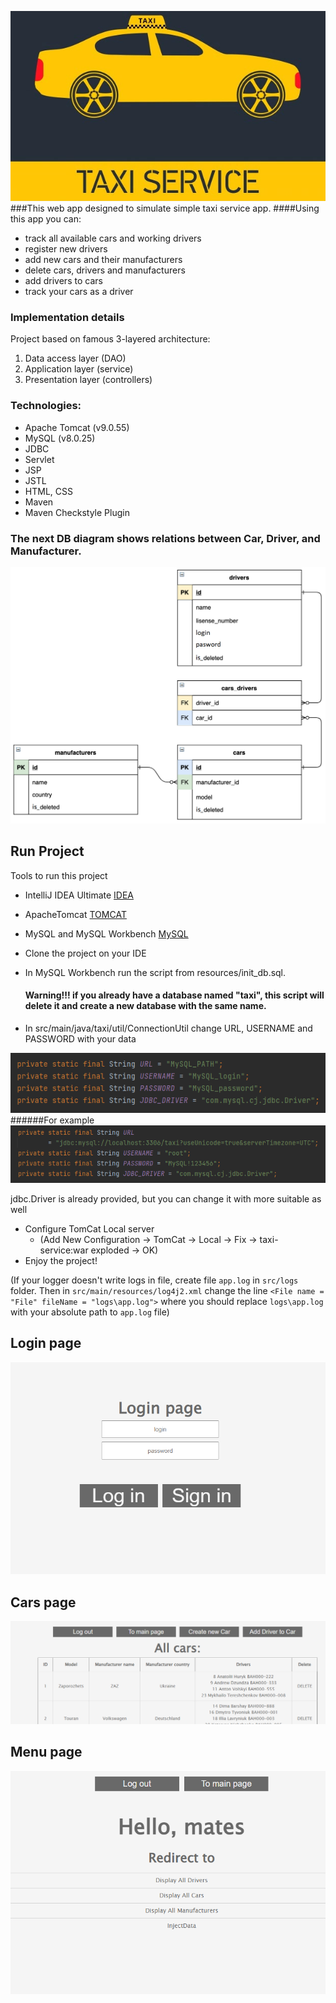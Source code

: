![image](src/main/resources/image/taxi-service.png)
###This web app designed to simulate simple taxi service app.
####Using this app you can:
* track all available cars and working drivers
* register new drivers
* add new cars and their manufacturers
* delete cars, drivers and manufacturers
* add drivers to cars
* track your cars as a driver

### Implementation details
Project based on famous 3-layered architecture:
1. Data access layer (DAO)
1. Application layer (service)
1. Presentation layer (controllers)

### Technologies:
* Apache Tomcat (v9.0.55)
* MySQL (v8.0.25)
* JDBC
* Servlet
* JSP
* JSTL
* HTML, CSS
* Maven
* Maven Checkstyle Plugin

### The next DB diagram shows relations between Car, Driver, and Manufacturer.
![car_diagram_db_2_4f50942103](src/main/resources/image/shema_image.png)

## Run Project
Tools to run this project
- IntelliJ IDEA Ultimate [IDEA](https://www.jetbrains.com/idea/download/#section=mac)
- ApacheTomcat [TOMCAT](https://tomcat.apache.org/download-90.cgi)
- MySQL and MySQL Workbench [MySQL](https://www.mysql.com/downloads/)

- Clone the project on your IDE
- In MySQL Workbench run the script from resources/init_db.sql.
  #### Warning!!! if you already have a database named "taxi", this script will delete it and create a new database with the same name.

- In src/main/java/taxi/util/ConnectionUtil change URL, USERNAME and PASSWORD with your data

![Utils_properties.png](src/main/resources/image/Utils_properties1.png)
######For example
![2021-07-28 (11)](src/main/resources/image/Utils_properties2.png)

jdbc.Driver is already provided, but you can change it with more suitable as well

- Configure TomCat Local server
  * (Add New Configuration -> TomCat -> Local -> Fix -> taxi-service:war exploded -> OK)
- Enjoy the project!


(If your logger doesn't write logs in file, create file `app.log` in `src/logs` folder.
Then in `src/main/resources/log4j2.xml` change the line `<File name = "File" fileName = "logs\app.log">`
where you should replace `logs\app.log` with your absolute path to `app.log` file)
## Login page
![login](src/main/resources/image/login_page.png)
## Cars page
![cars](src/main/resources/image/cars.png)
## Menu page
![menu](src/main/resources/image/menu.png)